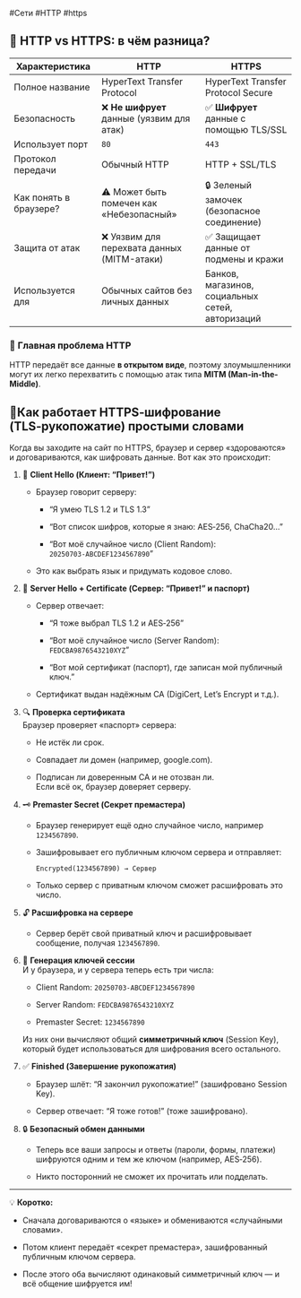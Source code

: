 #Сети #HTTP #https

## 🔹 HTTP vs HTTPS: в чём разница?

|Характеристика|**HTTP**|**HTTPS**|
|---|---|---|
|Полное название|HyperText Transfer Protocol|HyperText Transfer Protocol Secure|
|Безопасность|❌ **Не шифрует** данные (уязвим для атак)|✅ **Шифрует** данные с помощью TLS/SSL|
|Использует порт|`80`|`443`|
|Протокол передачи|Обычный HTTP|HTTP + SSL/TLS|
|Как понять в браузере?|⚠️ Может быть помечен как «Небезопасный»|🔒 Зеленый замочек (безопасное соединение)|
|Защита от атак|❌ Уязвим для перехвата данных (MITM-атаки)|✅ Защищает данные от подмены и кражи|
|Используется для|Обычных сайтов без личных данных|Банков, магазинов, социальных сетей, авторизаций|

### 📌 **Главная проблема HTTP**

HTTP передаёт все данные **в открытом виде**, поэтому злоумышленники могут их легко перехватить с помощью атак типа **MITM (Man-in-the-Middle)**.

## 🔹**Как работает HTTPS‑шифрование (TLS‑рукопожатие) простыми словами**

Когда вы заходите на сайт по HTTPS, браузер и сервер «здороваются» и договариваются, как шифровать данные. Вот как это происходит:

1. 🎉 **Client Hello (Клиент: “Привет!”)**
    
    - Браузер говорит серверу:
        
        - “Я умею TLS 1.2 и TLS 1.3”
            
        - “Вот список шифров, которые я знаю: AES‑256, ChaCha20…”
            
        - “Вот моё случайное число (Client Random): `20250703‑ABCDEF1234567890`”
            
    - Это как выбрать язык и придумать кодовое слово.
        
2. 🤝 **Server Hello + Certificate (Сервер: “Привет!” и паспорт)**
    
    - Сервер отвечает:
        
        - “Я тоже выбрал TLS 1.2 и AES‑256”
            
        - “Вот моё случайное число (Server Random): `FEDCBA9876543210XYZ`”
            
        - “Вот мой сертификат (паспорт), где записан мой публичный ключ.”
            
    - Сертификат выдан надёжным CA (DigiCert, Let’s Encrypt и т.д.).
        
3. 🔍 **Проверка сертификата**  
    Браузер проверяет «паспорт» сервера:
    
    - Не истёк ли срок.
        
    - Совпадает ли домен (например, google.com).
        
    - Подписан ли доверенным CA и не отозван ли.  
        Если всё ок, браузер доверяет серверу.
        
4. 🗝️ **Premaster Secret (Секрет премастера)**
    
    - Браузер генерирует ещё одно случайное число, например `1234567890`.
        
    - Зашифровывает его публичным ключом сервера и отправляет:
        
        ```
        Encrypted(1234567890) → Сервер
        ```
        
    - Только сервер с приватным ключом сможет расшифровать это число.
        
5. 🔓 **Расшифровка на сервере**
    
    - Сервер берёт свой приватный ключ и расшифровывает сообщение, получая `1234567890`.
        
6. 🔑 **Генерация ключей сессии**  
    И у браузера, и у сервера теперь есть три числа:
    
    - Client Random: `20250703‑ABCDEF1234567890`
        
    - Server Random: `FEDCBA9876543210XYZ`
        
    - Premaster Secret: `1234567890`
        
    
    Из них они вычисляют общий **симметричный ключ** (Session Key), который будет использоваться для шифрования всего остального.
    
7. ✅ **Finished (Завершение рукопожатия)**
    
    - Браузер шлёт: “Я закончил рукопожатие!” (зашифровано Session Key).
        
    - Сервер отвечает: “Я тоже готов!” (тоже зашифровано).
        
8. 🔒 **Безопасный обмен данными**
    
    - Теперь все ваши запросы и ответы (пароли, формы, платежи) шифруются одним и тем же ключом (например, AES‑256).
        
    - Никто посторонний не сможет их прочитать или подделать.
        

---

💡 **Коротко:**

- Сначала договариваются о «языке» и обмениваются «случайными словами».
    
- Потом клиент передаёт «секрет премастера», зашифрованный публичным ключом сервера.
    
- После этого оба вычисляют одинаковый симметричный ключ — и всё общение шифруется им!